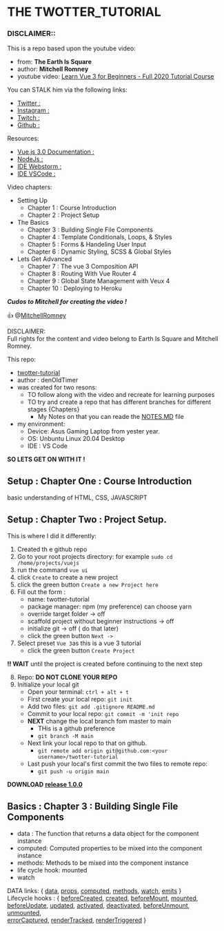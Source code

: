 # THE TWOTTER_TUTORIAL

### DISCLAIMER::

This is a repo based upon the youtube video:

- from: **The Earth Is Square**
- author: **Mitchell Romney**
- youtube video: [Learn Vue 3 for Beginners - Full 2020 Tutorial Course](https://www.youtube.com/watch?v=ZqgiuPt5QZo&list=TLPQMDcwMzIwMjG9_NuKaYa-iQ&index=3)

You can STALK him via the following links:

- [Twitter :](https://www.twitter.com/_mitchellromney/)
- [Instagram :](https://www.instagram.com/_mitchellromney/)
- [Twitch :](https://www.twitch.tv/itssushix/)
- [Github :](https://github.com/MitchellRomney)

Resources:

- [Vue.js 3.0 Documentation :](https://v3.vuejs.org/guide/introduction.html)
- [NodeJs :](https://nodejs.org)
- [IDE Webstorm :](https://www.jetbrains.com/webstorm/)
- [IDE VSCode :](https://code.visualstudio.com/)

Video chapters:

- Setting Up
  - Chapter 1 : Course Introduction
  - Chapter 2 : Project Setup
- The Basics
  - Chapter 3 : Building Single File Components
  - Chapter 4 : Template Conditionals, Loops, & Styles
  - Chapter 5 : Forms & Handeling User Input
  - Chapter 6 : Dynamic Styling, SCSS & Global Styles
- Lets Get Advanced
  - Chapter 7 : The vue 3 Composition API
  - Chapter 8 : Routing With Vue Router 4
  - Chapter 9 : Global State Management with Veux 4
  - Chapter 10 : Deploying to Heroku

**_Cudos to Mitchell for creating the video !_**

:+1: @[MitchellRomney](https://github.com/MitchellRomney)

DISCLAIMER:  
Full rights for the content and video belong to Earth Is Square and Mitchell Romney.

This repo:

- [twotter-tutorial](https://github.com/denOldTimer/twotter-tutorial)
- author : denOldTimer
- was created for two resons:
  - TO follow along with the video and recreate for learning purposes
  - TO try and create a repo that has different branches for different stages {Chapters}
    - My Notes on that you can reade the [NOTES.MD](NOTES.md) file
- my environment:
  - Device: Asus Gaming Laptop from yester year.
  - OS: Unbuntu Linux 20.04 Desktop
  - IDE : VS Code

**SO LETS GET ON WITH IT !**

## Setup : Chapter One : Course Introduction

basic understanding of HTML, CSS, JAVASCRIPT

## Setup : Chapter Two : Project Setup.

This is where I did it differently:

1. Created th e github repo
2. Go to your root projects directory: for example `sudo cd /home/projects/vuejs`
3. run the command `vue ui`
4. click `Create` to create a new project
5. click the green button `Create a new Project here`
6. Fill out the form :
   - name: twotter-tutorial
   - package manager: npm (my preference) can choose yarn
   - override target folder -> off
   - scaffold project without beginner instructions -> off
   - initialize git -> off ( do that later)
   - click the green button `Next ->`
7. Select preset `Vue 3`as this is a vue 3 tutorial
   - click the green button `Create Project`

**!! WAIT** until the project is created before continuing to the next step

8. Repo: **DO NOT CLONE YOUR REPO**
9. Initialize your local git
   - Open your terminal: `ctrl + alt + t`
   - First create your local repo: `git init`
   - Add two files: `git add .gitignore README.md`
   - Commit to your local repo: `git commit -m 'init repo`
   - **NEXT** change the local branch fom master to main
     - THis is a github preference
     - `git branch -M main`
   - Next link your local repo to that on github.
     - `git remote add origin git@github.com:<your username>/twotter-tutorial`
   - Last push your local's first commit the two files to remote repo:
     - `git push -u origin main`

**DOWNLOAD** **[release 1.0.0](https://github.com/denOldTimer/releases/1.0.0)**

## Basics : Chapter 3 : Building Single File Components

- data : The function that returns a data object for the component instance
- computed: Computed properties to be mixed into the component instance
- methods: Methods to be mixed into the component instance
- life cycle hook: mounted
- watch

DATA links: { [data], [props], [computed], [methods], [watch], [emits] }  
Lifecycle hooks : { [beforeCreated], [created], [beforeMount], [mounted],  
 [beforeUpdate], [updated], [activated], [deactivated], [beforeUnmount], [unmounted],  
 [errorCaptured], [renderTracked], [renderTriggered] }

[data]: https://v3.vuejs.org/api/options-data.html#data-2
[props]: https://v3.vuejs.org/api/options-data.html#props
[computed]: https://v3.vuejs.org/api/options-data.html#computed
[methods]: https://v3.vuejs.org/api/options-data.html#methods
[watch]: https://v3.vuejs.org/api/options-data.html#watch
[emits]: https://v3.vuejs.org/api/options-data.html#emits
[beforecreated]: https://v3.vuejs.org/api/options-lifecycle-hooks.html#beforecreate
[created]: https://v3.vuejs.org/api/options-lifecycle-hooks.html#created
[beforemount]: https://v3.vuejs.org/api/options-lifecycle-hooks.html#beforemount
[mounted]: https://v3.vuejs.org/api/options-lifecycle-hooks.html#mounted
[beforeupdate]: https://v3.vuejs.org/api/options-lifecycle-hooks.html#beforeupdate
[updated]: https://v3.vuejs.org/api/options-lifecycle-hooks.html#updated
[activated]: https://v3.vuejs.org/api/options-lifecycle-hooks.html#activated
[deactivated]: https://v3.vuejs.org/api/options-lifecycle-hooks.html#deactivated
[beforeunmount]: https://v3.vuejs.org/api/options-lifecycle-hooks.html#beforeunmount
[unmounted]: https://v3.vuejs.org/api/options-lifecycle-hooks.html#unmounted
[errorcaptured]: https://v3.vuejs.org/api/options-lifecycle-hooks.html#errorcaptured
[rendertracked]: https://v3.vuejs.org/api/options-lifecycle-hooks.html#rendertracked
[rendertriggered]: https://v3.vuejs.org/api/options-lifecycle-hooks.html#rendertriggered
